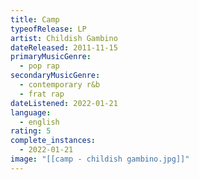 ```yaml
---
title: Camp
typeofRelease: LP
artist: Childish Gambino
dateReleased: 2011-11-15
primaryMusicGenre:
  - pop rap
secondaryMusicGenre:
  - contemporary r&b
  - frat rap
dateListened: 2022-01-21
language:
  - english
rating: 5
complete_instances:
  - 2022-01-21
image: "[[camp - childish gambino.jpg]]"
---
```

